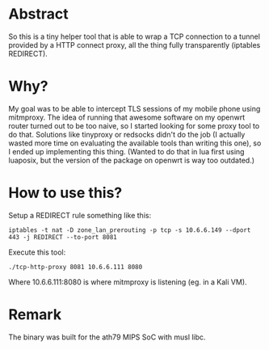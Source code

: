 # Abstract

So this is a tiny helper tool that is able to wrap a TCP connection to a tunnel provided by a HTTP connect proxy,
all the thing fully transparently (iptables REDIRECT).

# Why?

My goal was to be able to intercept TLS sessions of my mobile phone using mitmproxy. 
The idea of running that awesome software on my openwrt router turned out to be too
naive, so I started looking for some proxy tool to do that. Solutions like tinyproxy or
redsocks didn't do the job (I actually wasted more time on evaluating the available tools
than writing this one), so I ended up implementing this thing. (Wanted to do that in
lua first using luaposix, but the version of the package on openwrt is way too outdated.)

# How to use this?

Setup a REDIRECT rule something like this:

```
iptables -t nat -D zone_lan_prerouting -p tcp -s 10.6.6.149 --dport 443 -j REDIRECT --to-port 8081
```

Execute this tool:
```
./tcp-http-proxy 8081 10.6.6.111 8080
```

Where 10.6.6.111:8080 is where mitmproxy is listening (eg. in a Kali VM).

# Remark

The binary was built for the ath79 MIPS SoC with musl libc.
